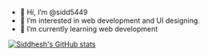 - 👋 Hi, I’m @sidd5449
- 👀 I’m interested in web development and UI designing.
- 🌱 I’m currently learning web development

[![Siddhesh's GitHub stats](https://github-readme-stats.vercel.app/api?username=sidd5449&theme=dark)](https://github.com/sidd5449/github-readme-stats)

<!---
sidd5449/sidd5449 is a ✨ special ✨ repository because its `README.md` (this file) appears on your GitHub profile.
You can click the Preview link to take a look at your changes.
--->
